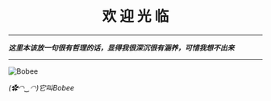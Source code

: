 <h1 align="center">
欢 迎 光 临 
</h1>

--- 

***这里本该放一句很有哲理的话，显得我很深沉很有涵养，可惜我想不出来***

---

![Bobee](bobee.jpeg)

*(✿◠‿◠)它叫Bobee*